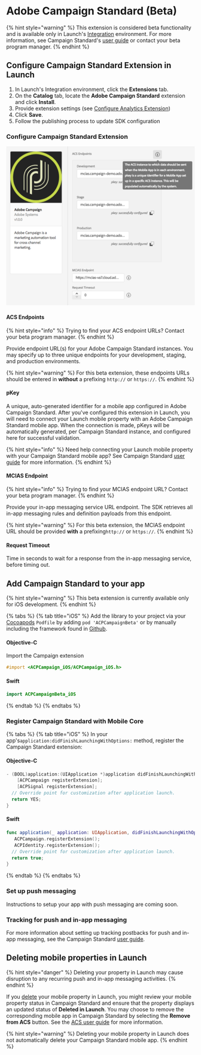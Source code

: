 # Adobe Campaign Standard \(Beta\)

{% hint style="warning" %}
This extension is considered beta functionality and is available only in Launch's [Integration](http://launch-integration.adobe.com) environment. For more information, see Campaign Standard's [user guide](https://helpx.adobe.com/campaign/standard/administration/using/configuring-a-mobile-application-using-sdk-v5.html) or contact your beta program manager.
{% endhint %}

## Configure Campaign Standard Extension in Launch

1. In Launch's Integration environment, click the **Extensions** tab.
2. On the **Catalog** tab, locate the **Adobe Campaign Standard** extension and click **Install**.
3. Provide extension settings \(see [Configure Analytics Extension](https://aep-sdks.gitbook.io/docs/using-mobile-extensions/adobe-analytics#configure-analytics-extension)\)
4. Click **Save**.
5. Follow the publishing process to update SDK configuration

### Configure Campaign Standard Extension

![Adobe Campaign Standard Extension Configuration](../.gitbook/assets/screen-shot-2018-10-21-at-9.28.39-pm.png)

#### ACS Endpoints

{% hint style="info" %}
Trying to find your ACS endpoint URLs? Contact your beta program manager.
{% endhint %}

Provide endpoint URL\(s\) for your Adobe Campaign Standard instances. You may specify up to three unique endpoints for your development, staging, and production environments. 

{% hint style="warning" %}
For this beta extension, these endpoints URLs should be entered in **without** a prefixing  `http://` or `https://`.
{% endhint %}

#### pKey

A unique, auto-generated identifier for a mobile app configured in Adobe Campaign Standard. After you've configured this extension in Launch, you will need to connect your Launch mobile property with an Adobe Campaign Standard mobile app. When the connection is made, pKeys will be automatically generated, per Campaign Standard instance, and configured here for successful validation.

{% hint style="info" %}
Need help connecting your Launch mobile property with your Campaign Standard mobile app? See Campaign Standard [user guide](https://helpx.adobe.com/campaign/standard/administration/using/configuring-a-mobile-application-using-sdk-v5.html#setting-up-your-adobe-launch-application-in-adobe-campaign) for more information.
{% endhint %}

#### MCIAS Endpoint

{% hint style="info" %}
Trying to find your MCIAS endpoint URL? Contact your beta program manager.
{% endhint %}

Provide your in-app messaging service URL endpoint. The SDK retrieves all in-app messaging rules and definition payloads from this endpoint.

{% hint style="warning" %}
For this beta extension, the MCIAS endpoint URL should be provided **with** a prefixing`http://` or `https://`.
{% endhint %}

#### Request Timeout

Time in seconds to wait for a response from the in-app messaging service, before timing out.

## Add Campaign Standard to your app

{% hint style="warning" %}
This beta extension is currently available only for iOS development.
{% endhint %}

{% tabs %}
{% tab title="iOS" %}
Add the library to your project via your [Cocoapods](https://cocoapods.org/pods/ACPCampaignBeta) `Podfile` by adding `pod 'ACPCampaignBeta'` or by manually including the framework found in [Github](https://github.com/Adobe-Marketing-Cloud/acp-sdks/releases/tag/v1.0.2beta-ACPCampaign).

#### Objective-C

Import the Campaign extension

```objectivec
#import <ACPCampaign_iOS/ACPCampaign_iOS.h>
```

#### Swift

```swift
import ACPCampaignBeta_iOS
```
{% endtab %}
{% endtabs %}

### Register Campaign Standard with Mobile Core

{% tabs %}
{% tab title="iOS" %}
In your app's`application:didFinishLaunchingWithOptions:` method, register the Campaign Standard extension:

#### Objective-C <a id="objective-c-1"></a>

```objectivec
- (BOOL)application:(UIApplication *)application didFinishLaunchingWithOptions:(NSDictionary *)launchOptions {
    [ACPCampaign registerExtension];
    [ACPSignal registerExtension];
  // Override point for customization after application launch.
  return YES;
}
```

#### Swift

```swift
func application(_ application: UIApplication, didFinishLaunchingWithOptions launchOptions: [UIApplication.LaunchOptionsKey: Any]?) -> Bool {
   ACPCampaign.registerExtension();
   ACPIdentity.registerExtension();
  // Override point for customization after application launch.
  return true;
}
```
{% endtab %}
{% endtabs %}

### Set up push messaging

Instructions to setup your app with push messaging are coming soon.

### Tracking for push and in-app messaging

For more information about setting up tracking postbacks for push and in-app messaging, see the Campaign Standard [user guide](https://helpx.adobe.com/campaign/standard/administration/using/configuring-a-mobile-application-using-sdk-v5.html#setting-up-your-adobe-launch-application-in-adobe-campaign).

## Deleting mobile properties in Launch

{% hint style="danger" %}
Deleting your property in Launch may cause disruption to any recurring push and in-app messaging activities.
{% endhint %}

If you [delete](https://docs.adobelaunch.com/administration/companies-and-properties#delete-a-property) your mobile property in Launch, you might review your mobile property status in Campaign Standard and ensure that the property displays an updated status of **Deleted in Launch**. You may choose to remove the corresponding mobile app in Campaign Standard by selecting the **Remove from ACS** button. See the [ACS user guide](https://helpx.adobe.com/campaign/standard/administration/using/configuring-a-mobile-application-using-sdk-v5.html#deleting-your-adobe-launch-application) for more information.

{% hint style="warning" %}
Deleting your mobile property in Launch does not automatically delete your Campaign Standard mobile app.
{% endhint %}

